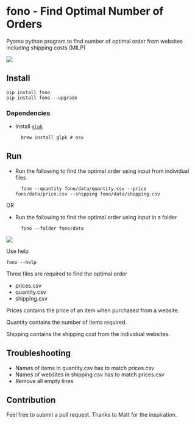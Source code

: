 # fono - Find Optimal Number of Orders

Pyomo python program to find number of optimal order from websites including shipping costs (MILP)

![](https://raw.githubusercontent.com/kdheepak89/fono/master/screenshots/screenshot1.png)

## Install

    pip install fono
    pip install fono --upgrade

### Dependencies

* Install [`glpk`](https://www.gnu.org/software/glpk/)

        brew install glpk # osx

## Run

* Run the following to find the optimal order using input from individual files

        fono --quantity fono/data/quantity.csv --price fono/data/price.csv --shipping fono/data/shipping.csv

OR

* Run the following to find the optimal order using input in a folder

        fono --folder fono/data

![](https://raw.githubusercontent.com/kdheepak89/fono/master/screenshots/screenshot2.png)


Use help

    fono --help

Three files are required to find the optimal order

* prices.csv
* quantity.csv
* shipping.csv

Prices contains the price of an item when purchased from a website.

Quantity contains the number of items required.

Shipping contains the shipping cost from the individual websites.

## Troubleshooting

* Names of items in quantity.csv has to match prices.csv
* Names of websites in shipping.csv has to match prices.csv
* Remove all empty lines

## Contribution

Feel free to submit a pull request.
Thanks to Matt for the inspiration.
